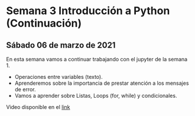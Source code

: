 # Semana 3 Introducción a Python (Continuación)
## Sábado 06 de marzo de 2021
En esta semana vamos a continuar trabajando con el jupyter de la semana 1.
* Operaciones entre variables (texto).
* Aprenderemos sobre la importancia de prestar atención a los mensajes de error.
* Vamos a aprender sobre Listas, Loops (for, while) y condicionales.

Video disponible en el [link](https://www.youtube.com/watch?v=oPZww1AcxCQ)
